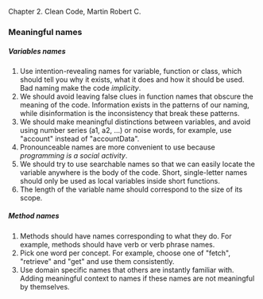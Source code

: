 Chapter 2. Clean Code, Martin Robert C.

### Meaningful names
##### Variables names
1. Use intention-revealing names for variable, function or class, which should tell you why it exists, what it does and how it should be used. Bad naming make the code *implicity*.
2. We should avoid leaving false clues in function names that obscure the meaning of the code. Information exists in the patterns of our naming, while disinformation is the inconsistency that break these patterns. 
3. We should make meaningful distinctions between variables, and avoid using number series (a1, a2, ...) or noise words, for example, use "account" instead of "accountData".
4. Pronounceable names are more convenient to use because *programming is a social activity*.
5. We should try to use searchable names so that we can easily locate the variable anywhere is the body of the code. Short, single-letter names should only be used as local variables inside short functions.
6. The length of the variable name should correspond to the size of its scope.

##### Method names
1. Methods should have names corresponding to what they do. For example, methods should have verb or verb phrase names. 
2. Pick one word per concept. For example, choose one of "fetch", "retrieve" and "get" and use them consistently. 
3. Use domain specific names that others are instantly familiar with.
Adding meaningful context to names if these names are not meaningful by themselves. 
